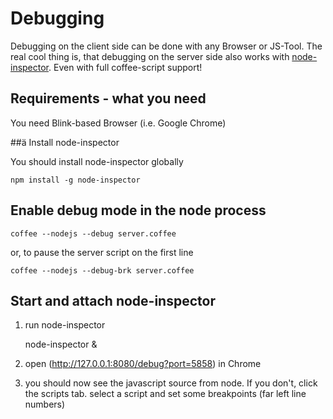 # Debugging

Debugging on the client side can be done with any Browser or JS-Tool. The real cool thing is, that debugging on the server side also works with [node-inspector](https://github.com/node-inspector/node-inspector). Even with full coffee-script support!

## Requirements - what you need

You need Blink-based Browser (i.e. Google Chrome)

##ä Install node-inspector

You should install node-inspector globally

    npm install -g node-inspector 


## Enable debug mode in the node process

    coffee --nodejs --debug server.coffee

or, to pause the server script on the first line

    coffee --nodejs --debug-brk server.coffee

## Start and attach node-inspector

1.  run node-inspector

    node-inspector &

2.  open (http://127.0.0.1:8080/debug?port=5858) in Chrome

3.  you should now see the javascript source from node. If you don't, click the scripts tab. select a script and set some breakpoints (far left line numbers)


